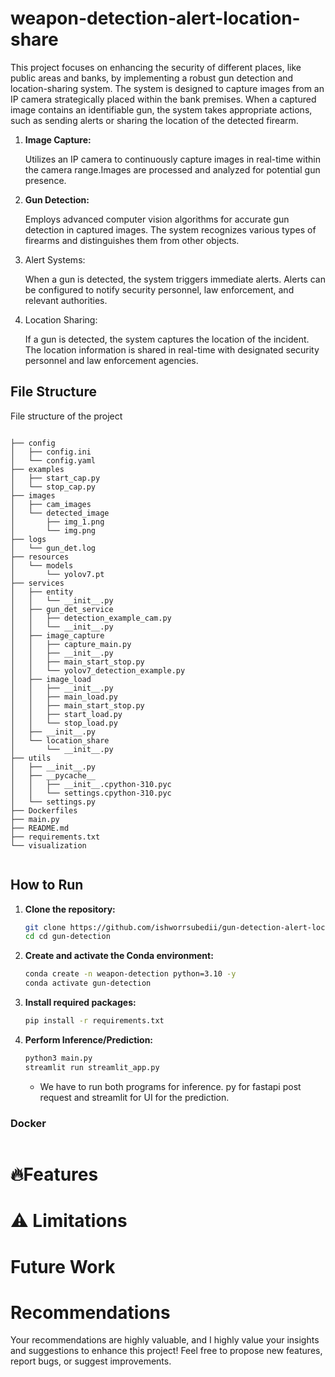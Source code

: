 # weapon-detection-alert-location-share
This project focuses on enhancing the security of different places, like public areas and banks, by implementing a robust gun detection and location-sharing system. The system is designed to capture images from an IP camera strategically placed within the bank premises. When a captured image contains an identifiable gun, the system takes appropriate actions, such as sending alerts or sharing the location of the detected firearm.


1. **Image Capture:**

    Utilizes an IP camera to continuously capture images in real-time within the camera range.Images are processed and analyzed for potential gun presence.

2. **Gun Detection:**

    Employs advanced computer vision algorithms for accurate gun detection in captured images.
  The system recognizes various types of firearms and distinguishes them from other objects. 
3. Alert Systems:

    When a gun is detected, the system triggers immediate alerts.
Alerts can be configured to notify security personnel, law enforcement, and relevant authorities.
4. Location Sharing:

    If a gun is detected, the system captures the location of the incident.
The location information is shared in real-time with designated security personnel and law enforcement agencies.
## File Structure
File structure of the project

```commandline

├── config
│   ├── config.ini
│   └── config.yaml
├── examples
│   ├── start_cap.py
│   └── stop_cap.py
├── images
│   ├── cam_images
│   └── detected_image
│       ├── img_1.png
│       └── img.png
├── logs
│   └── gun_det.log
├── resources
│   └── models
│       └── yolov7.pt
├── services
│   ├── entity
│   │   └── __init__.py
│   ├── gun_det_service
│   │   ├── detection_example_cam.py
│   │   └── __init__.py
│   ├── image_capture
│   │   ├── capture_main.py
│   │   ├── __init__.py
│   │   ├── main_start_stop.py
│   │   └── yolov7_detection_example.py
│   ├── image_load
│   │   ├── __init__.py
│   │   ├── main_load.py
│   │   ├── main_start_stop.py
│   │   ├── start_load.py
│   │   └── stop_load.py
│   ├── __init__.py
│   └── location_share
│       └── __init__.py
├── utils
│   ├── __init__.py
│   ├── __pycache__
│   │   ├── __init__.cpython-310.pyc
│   │   └── settings.cpython-310.pyc
│   └── settings.py
├── Dockerfiles
├── main.py
├── README.md
├── requirements.txt
└── visualization


```




## How to Run

1. **Clone the repository:**
    ```bash
    git clone https://github.com/ishworrsubedii/gun-detection-alert-location-share.git
    cd cd gun-detection
    ```

2. **Create and activate the Conda environment:**
    ```bash
    conda create -n weapon-detection python=3.10 -y
    conda activate gun-detection
    ```

3. **Install required packages:**
    ```bash
    pip install -r requirements.txt
    ```

4. **Perform Inference/Prediction:**
    ```bash
    python3 main.py
    streamlit run streamlit_app.py
    ```
   
   - We have to run both programs for inference. py for fastapi post request and streamlit for UI for the prediction.


### Docker
```commandline
```
# 🔥Features
# ⚠️ Limitations
# Future Work

# Recommendations
Your recommendations are highly valuable, and I highly value your insights and suggestions to enhance this project! Feel free to propose new features, report bugs, or suggest improvements.